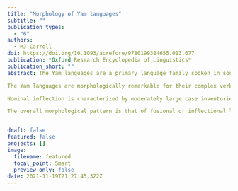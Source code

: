 ```yaml
---
title: "Morphology of Yam languages"
subtitle: ""
publication_types:
  - "6"
authors:
  - MJ Carroll
doi: https://doi.org/10.1093/acrefore/9780199384655.013.677
publication: *Oxford Research Encyclopedia of Linguistics*
publication_short: ""
abstract: The Yam languages are a primary language family spoken in southern New Guinea across an area spanning around 180km west to east across both the Indonesian province of Papua and Papua New Guinea.

The Yam languages are morphologically remarkable for their complex verbal inflection characterized by a tendency to distribute inflectional exponence across multiple sites on the verb. Under this pattern of distributed exponence, segmental formatives, that is, affixes, are identifiable but assigning any coherent semantics to these elements is often difficult and instead the inflectional meanings can only be determined once multiple formatives have been combined. Despite their complex inflectional morphology, Yam languages display comparatively impoverished word formation or derivational morphology.

Nominal inflection is characterized by moderately large case inventories, the largest displaying 16 cases. Nouns are occasionally marked for number although this is typically restricted to certain case values. Verbal paradigms are much larger than nominal paradigms. Verbs mark agreement with up to two arguments in person, number, and natural gender. Verbs also mark complex tense, aspect, and mood values; in all languages this involves at least two aspect values, multiple past tense values, and some level of grammatical mood marking. Verbs may also be marked for diathesis, direction, and/or pluractionality.

The overall morphological pattern is that of fusional or inflectional languages. Nominal inflection is rather straightforward with nominals taking case suffixes or clitics with little to no inflectional classes. The true complexity lies in the organization of the verbal inflectional system, about which, despite individual variation across the family, a number of architectural generalizations can be made. The family displays a fairly uniform verbal inflectional template and all languages make a distinction between prefixing and ambifixing verbs. Prefixing verbs show agreement via a prefix only while ambifixing verbs via agreement with a suffix, for monovalent clauses, or with both a prefix and a suffix for bivalent verbs. These agreement affixes are also involved in the distributed exponence of tense, aspect, and mood.


draft: false
featured: false
projects: []
image:
  filename: featured
  focal_point: Smart
  preview_only: false
date: 2021-11-19T21:27:45.322Z
---
```

>
